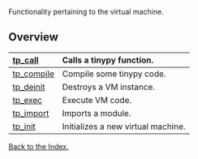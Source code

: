 Functionality pertaining to the virtual machine.

## Overview ##
|[tp\_call](tp_call.md)|Calls a tinypy function.|
|:---------------------|:-----------------------|
|[tp\_compile](tp_compile.md)|Compile some tinypy code.|
|[tp\_deinit](tp_deinit.md)|Destroys a VM instance. |
|[tp\_exec](tp_exec.md)|Execute VM code.        |
|[tp\_import](tp_import.md)|Imports a module.       |
|[tp\_init](tp_init.md)|Initializes a new virtual machine.|


[Back to the Index.](Index.md)